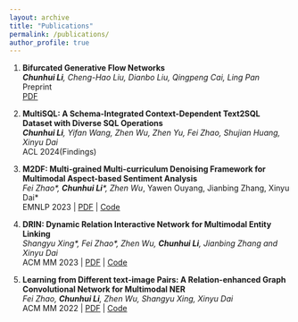 ```yaml
---
layout: archive
title: "Publications"
permalink: /publications/
author_profile: true
---
```


1. **Bifurcated Generative Flow Networks** <br>
  ***Chunhui Li**, Cheng-Hao Liu, Dianbo Liu, Qingpeng Cai, Ling Pan* <br>
  Preprint <br>
  <a href="https://arxiv.org/pdf/2406.01901">PDF</a> <br>

2. **MultiSQL: A Schema-Integrated Context-Dependent Text2SQL Dataset with Diverse SQL Operations** <br>
   ***Chunhui Li**, Yifan Wang, Zhen Wu, Zhen Yu, Fei Zhao, Shujian Huang, Xinyu Dai* <br>
   ACL 2024(Findings)

3. **M2DF: Multi-grained Multi-curriculum Denoising Framework for Multimodal Aspect-based Sentiment Analysis** <br>
   *Fei Zhao\*, **Chunhui Li**\*, Zhen Wu*, Yawen Ouyang, Jianbing Zhang, Xinyu Dai* <br>
   EMNLP 2023 | <a href="https://aclanthology.org/2023.emnlp-main.561.pdf" target="_blank">PDF</a> | <a href="https://github.com/grandchicken/M2DF" target="_blank">Code</a>

4. **DRIN: Dynamic Relation Interactive Network for Multimodal Entity Linking** <br>
   *Shangyu Xing\*, Fei Zhao\*, Zhen Wu, **Chunhui Li**, Jianbing Zhang and Xinyu Dai* <br>
   ACM MM 2023 | <a href="https://dl.acm.org/doi/abs/10.1145/3581783.3612575" target="_blank">PDF</a> | <a href="https://github.com/starreeze/drin" target="_blank">Code</a>

5. **Learning from Different text-image Pairs: A Relation-enhanced Graph Convolutional Network for Multimodal NER** <br>
   *Fei Zhao, **Chunhui Li**, Zhen Wu, Shangyu Xing, Xinyu Dai* <br>
   ACM MM 2022 | <a href="https://dl.acm.org/doi/10.1145/3503161.3548228" target="_blank">PDF</a> | <a href="https://github.com/1429904852/R-GCN" target="_blank">Code</a>



<!-- {% if author.googlescholar %}
  You can also find my articles on <u><a href="{{author.googlescholar}}">my Google Scholar profile</a>.</u>
{% endif %}

{% include base_path %}

{% for post in site.publications reversed %}
  {% include archive-single.html %}
{% endfor %} -->
